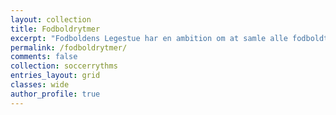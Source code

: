 ```yaml
---
layout: collection
title: Fodboldrytmer
excerpt: "Fodboldens Legestue har en ambition om at samle alle fodboldtricks i verden."
permalink: /fodboldrytmer/
comments: false
collection: soccerrythms
entries_layout: grid
classes: wide
author_profile: true
---
```

